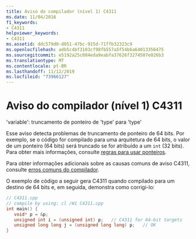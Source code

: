 ```yaml
---
title: Aviso do compilador (nível 1) C4311
ms.date: 11/04/2016
f1_keywords:
- C4311
helpviewer_keywords:
- C4311
ms.assetid: ddc579d0-d051-47bc-915d-71ffb32323c9
ms.openlocfilehash: adb5c4bf3103cf98fb557a5f54b6a64013356475
ms.sourcegitcommit: e5192a25c084eda9eabfa37626f3274507e026b3
ms.translationtype: MT
ms.contentlocale: pt-BR
ms.lasthandoff: 11/12/2019
ms.locfileid: "73966127"
---
```

# <a name="compiler-warning-level-1-c4311"></a>Aviso do compilador (nível 1) C4311

'variable': truncamento de ponteiro de 'type' para 'type'

Esse aviso detecta problemas de truncamento de ponteiro de 64 bits. Por exemplo, se o código for compilado para uma arquitetura de 64 bits, o valor de um ponteiro (64 bits) será truncado se for atribuído a um `int` (32 bits). Para obter mais informações, consulte [regras para usar ponteiros](/windows/win32/WinProg64/rules-for-using-pointers).

Para obter informações adicionais sobre as causas comuns de aviso C4311, consulte [erros comuns do compilador](/windows/win32/WinProg64/common-compiler-errors).

O exemplo de código a seguir gera C4311 quando compilado para um destino de 64 bits e, em seguida, demonstra como corrigi-lo:

```cpp
// C4311.cpp
// compile by using: cl /W1 C4311.cpp
int main() {
   void* p = &p;
   unsigned int i = (unsigned int) p;   // C4311 for 64-bit targets
   unsigned long long j = (unsigned long long) p;   // OK
}
```